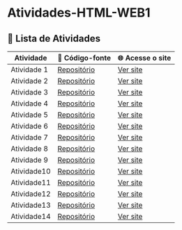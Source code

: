 # Atividades-HTML-WEB1


## 📄 Lista de Atividades

| Atividade   | 🔗 Código-fonte                                             | 🌐 Acesse o site                                           |
|-------------|------------------------------------------------------------|------------------------------------------------------------|
| Atividade 1 | [Repositório](https://github.com/Davi656/Atividade1)       | [Ver site](https://davi656.github.io/Atividade1/)          |
| Atividade 2 | [Repositório](https://github.com/Davi656/Atividade2)       | [Ver site](https://davi656.github.io/Atividade2/)          |
| Atividade 3 | [Repositório](https://github.com/Davi656/Atividade3)       | [Ver site](https://davi656.github.io/Atividade3/)          |
| Atividade 4 | [Repositório](https://github.com/Davi656/Atividade4)       | [Ver site](https://davi656.github.io/Atividade4/)          |
| Atividade 5 | [Repositório](https://github.com/Davi656/Atividade5)       | [Ver site](https://davi656.github.io/Atividade5/)          |
| Atividade 6 | [Repositório](https://github.com/Davi656/Atividade6)       | [Ver site](https://davi656.github.io/Atividade6/)          |
| Atividade 7 | [Repositório](https://github.com/Davi656/Atividade7)       | [Ver site](https://davi656.github.io/Atividade7/)          |
| Atividade 8 | [Repositório](https://github.com/Davi656/Atividade8)       | [Ver site](https://davi656.github.io/Atividade8/)          |
| Atividade 9 | [Repositório](https://github.com/Davi656/Atividade9)       | [Ver site](https://davi656.github.io/Atividade9/)          |
| Atividade10 | [Repositório](https://github.com/Davi656/Atividade10)      | [Ver site](https://davi656.github.io/Atividade10/)         |
| Atividade11 | [Repositório](https://github.com/Davi656/Atividade11)      | [Ver site](https://davi656.github.io/Atividade11/)         |
| Atividade12 | [Repositório](https://github.com/Davi656/Atividade12)      | [Ver site](https://davi656.github.io/Atividade12/)         |
| Atividade13 | [Repositório](https://github.com/Davi656/Atividade13)      | [Ver site](https://davi656.github.io/Atividade13/)         |
| Atividade14 | [Repositório](https://github.com/Davi656/Atividade14)      | [Ver site](https://davi656.github.io/Atividade14/)         |
